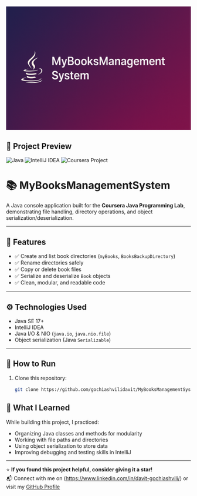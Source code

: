 ![MyBooksManagementSystem Banner](MyBooksManagementSystem.png)

## 🧩 Project Preview

![Java](https://img.shields.io/badge/Java-17-blue)
![IntelliJ IDEA](https://img.shields.io/badge/IDE-IntelliJ%20IDEA-orange)
![Coursera Project](https://img.shields.io/badge/Coursera-Java%20Programming%20Lab-green)

# 📚 MyBooksManagementSystem

A Java console application built for the **Coursera Java Programming Lab**, demonstrating file handling, directory operations, and object serialization/deserialization.

---

## 🧩 Features

- ✅ Create and list book directories (`myBooks`, `BooksBackupDirectory`)  
- ✅ Rename directories safely  
- ✅ Copy or delete book files  
- ✅ Serialize and deserialize `Book` objects  
- ✅ Clean, modular, and readable code

---

## ⚙️ Technologies Used

- Java SE 17+  
- IntelliJ IDEA  
- Java I/O & NIO (`java.io`, `java.nio.file`)  
- Object serialization (Java `Serializable`)  

---

## 🚀 How to Run

1. Clone this repository:

   ```bash
   git clone https://github.com/gochiashvilidavit/MyBooksManagementSystem.git
   
## 🧠 What I Learned

While building this project, I practiced:
- Organizing Java classes and methods for modularity
- Working with file paths and directories
- Using object serialization to store data
- Improving debugging and testing skills in IntelliJ

---

⭐ **If you found this project helpful, consider giving it a star!**  
📬 Connect with me on (https://www.linkedin.com/in/davit-gochiashvili/) or visit my [GitHub Profile](https://github.com/gochiashvilidavit)

